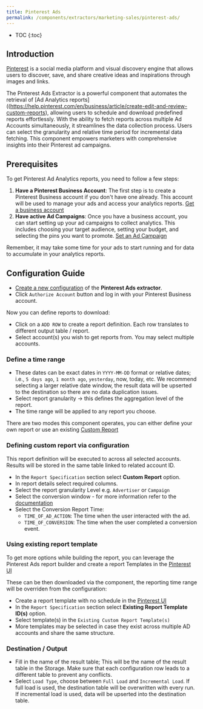 ```yaml
---
title: Pinterest Ads
permalink: /components/extractors/marketing-sales/pinterest-ads/
---
```


* TOC
{:toc}

## Introduction

[Pinterest](https://www.pinterest.com/) is a social media platform and visual discovery engine that allows users to discover, save, and share creative
ideas and inspirations through images and links.

The Pinterest Ads Extractor is a powerful component that automates the retrieval of [Ad Analytics reports]((https://help.pinterest.com/en/business/article/create-edit-and-review-custom-reports), allowing users to
schedule and download predefined reports effortlessly. With the ability to fetch reports across multiple Ad Accounts
simultaneously, it streamlines the data collection process. Users can select the granularity and relative time period
for incremental data fetching. This component empowers marketers with comprehensive insights into their Pinterest ad
campaigns.

## Prerequisites


To get Pinterest Ad Analytics reports, you need to follow a few steps:

1. **Have a Pinterest Business Account**: The first step is to create a Pinterest Business account if you don't have one already. This account will be used to manage your ads and access your analytics reports. [Get a business account](https://help.pinterest.com/en/business/article/get-a-business-account)
2. **Have active Ad Campaigns**: Once you have a business account, you can start setting up your ad campaigns to collect analytics. This includes choosing your target audience, setting your budget, and selecting the pins you want to promote. [Set an Ad Campaign](https://help.pinterest.com/en/business/article/set-up-your-campaign)


Remember, it may take some time for your ads to start running and for data to accumulate in your analytics reports. 

## Configuration Guide

- [Create a new configuration](https://help.keboola.com/components/#creating-component-configuration) of the **Pinterest Ads extractor**.
- Click `Authorize Account` button and log in with your Pinterest Business account.

Now you can define reports to download:

- Click on a `ADD ROW` to create a report definition. Each row translates to different output table / report.
- Select account(s) you wish to get reports from. You may select multiple accounts.

### Define a time range

- These dates can be exact dates in `YYYY-MM-DD` format or relative dates; i.e., `5 days ago`, `1 month ago`, `yesterday`,
  now, today, etc. We recommend selecting a larger relative date window, the result data will be upserted to the destination so there
  are no data duplication issues.
- Select report granularity -> this defines the aggregation level of the report.
- The time range will be applied to any report you choose.

There are two modes this component operates, you can either define your own report or use an existing [Custom Report](https://help.pinterest.com/en/business/article/create-edit-and-review-custom-reports)

### Defining custom report via configuration

This report definition will be executed to across all selected accounts. Results will be stored in the same table linked to related account ID.

- In the `Report Specification` section select **Custom Report** option.
- In report details select required columns.
- Select the report granularity Level e.g. `Advertiser` or `Campaign`
- Select the conversion window - for more information refer to the [documentation](https://help.pinterest.com/en/business/article/conversions-campaigns#section-10906)
- Select the Conversion Report Time:
  - `TIME_OF_AD_ACTION`: The time when the user interacted with the ad.
  - `TIME_OF_CONVERSION`: The time when the user completed a conversion event.

### Using existing report template

To get more options while building the report, you can leverage the Pinterest Ads report builder and create a report
Templates in the [Pinterest UI](https://help.pinterest.com/en/business/article/create-edit-and-review-custom-reports)

These can be then downloaded via the component, the reporting time range will be overriden from the configuration:

- Create a report template with no schedule in the [Pinterest UI](https://help.pinterest.com/en/business/article/create-edit-and-review-custom-reports)
- In the `Report Specification` section select **Existing Report Template ID(s)** option.
- Select template(s) in the `Existing Custom Report Template(s)`
- More templates may be selected in case they exist across multiple AD accounts and share the same structure.

### Destination / Output
- Fill in the name of the result table; This will be the name of the result table in the Storage. Make sure that each configuration row leads to a different table to prevent any conflicts.
- Select `Load Type`, choose between `Full Load` and `Incremental Load`. If full load is used, the destination table will be overwritten with every run. If incremental load is used, data will be upserted into the destination table.

